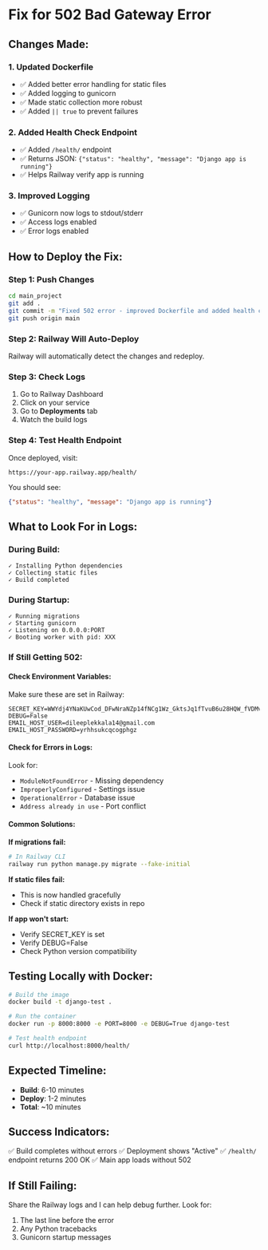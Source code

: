 # Fix for 502 Bad Gateway Error

## Changes Made:

### 1. Updated Dockerfile
- ✅ Added better error handling for static files
- ✅ Added logging to gunicorn
- ✅ Made static collection more robust
- ✅ Added `|| true` to prevent failures

### 2. Added Health Check Endpoint
- ✅ Added `/health/` endpoint
- ✅ Returns JSON: `{"status": "healthy", "message": "Django app is running"}`
- ✅ Helps Railway verify app is running

### 3. Improved Logging
- ✅ Gunicorn now logs to stdout/stderr
- ✅ Access logs enabled
- ✅ Error logs enabled

## How to Deploy the Fix:

### Step 1: Push Changes
```bash
cd main_project
git add .
git commit -m "Fixed 502 error - improved Dockerfile and added health check"
git push origin main
```

### Step 2: Railway Will Auto-Deploy
Railway will automatically detect the changes and redeploy.

### Step 3: Check Logs
1. Go to Railway Dashboard
2. Click on your service
3. Go to **Deployments** tab
4. Watch the build logs

### Step 4: Test Health Endpoint
Once deployed, visit:
```
https://your-app.railway.app/health/
```

You should see:
```json
{"status": "healthy", "message": "Django app is running"}
```

## What to Look For in Logs:

### During Build:
```
✓ Installing Python dependencies
✓ Collecting static files
✓ Build completed
```

### During Startup:
```
✓ Running migrations
✓ Starting gunicorn
✓ Listening on 0.0.0.0:PORT
✓ Booting worker with pid: XXX
```

### If Still Getting 502:

#### Check Environment Variables:
Make sure these are set in Railway:
```
SECRET_KEY=WWYdj4YNaKUwCod_DFwNraNZp14fNCg1Wz_GktsJq1fTvuB6u28HQW_fVDMvNkXxu9w
DEBUG=False
EMAIL_HOST_USER=dileeplekkala14@gmail.com
EMAIL_HOST_PASSWORD=yrhhsukcqcogphgz
```

#### Check for Errors in Logs:
Look for:
- `ModuleNotFoundError` - Missing dependency
- `ImproperlyConfigured` - Settings issue
- `OperationalError` - Database issue
- `Address already in use` - Port conflict

#### Common Solutions:

**If migrations fail:**
```bash
# In Railway CLI
railway run python manage.py migrate --fake-initial
```

**If static files fail:**
- This is now handled gracefully
- Check if static directory exists in repo

**If app won't start:**
- Verify SECRET_KEY is set
- Verify DEBUG=False
- Check Python version compatibility

## Testing Locally with Docker:

```bash
# Build the image
docker build -t django-test .

# Run the container
docker run -p 8000:8000 -e PORT=8000 -e DEBUG=True django-test

# Test health endpoint
curl http://localhost:8000/health/
```

## Expected Timeline:

- **Build**: 6-10 minutes
- **Deploy**: 1-2 minutes
- **Total**: ~10 minutes

## Success Indicators:

✅ Build completes without errors
✅ Deployment shows "Active"
✅ `/health/` endpoint returns 200 OK
✅ Main app loads without 502

## If Still Failing:

Share the Railway logs and I can help debug further. Look for:
1. The last line before the error
2. Any Python tracebacks
3. Gunicorn startup messages